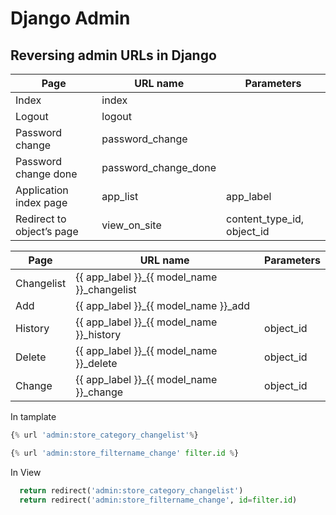 Django Admin
=

## Reversing admin URLs in Django

|Page	| URL name	|Parameters|
| -| -| -|
|Index	|index	|
|Logout	|logout	|
|Password change	|password_change	|
|Password change done	|password_change_done	|
|Application index page|	app_list	|app_label
|Redirect to object’s page|	view_on_site	|content_type_id, object_id

|Page	| URL name	|Parameters|
| -| -| -|
|Changelist	|{{ app_label }}_{{ model_name }}_changelist	|
|Add	|{{ app_label }}_{{ model_name }}_add	|
|History	|{{ app_label }}_{{ model_name }}_history	|object_id
|Delete	|{{ app_label }}_{{ model_name }}_delete	|object_id
|Change	|{{ app_label }}_{{ model_name }}_change	| object_id


In tamplate
```python
{% url 'admin:store_category_changelist'%}

{% url 'admin:store_filtername_change' filter.id %}
```

In View
```python
  return redirect('admin:store_category_changelist')
  return redirect('admin:store_filtername_change', id=filter.id)
```
